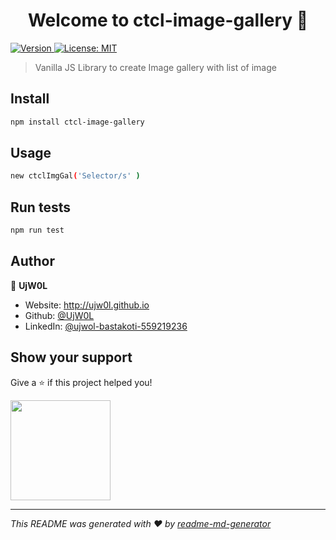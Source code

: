 <h1 align="center">Welcome to ctcl-image-gallery 👋</h1>
<p>
  <a href="https://www.npmjs.com/package/ctcl-image-gallery" target="_blank">
    <img alt="Version" src="https://img.shields.io/npm/v/ctcl-image-gallery.svg">
  </a>
  <a href="#" target="_blank">
    <img alt="License: MIT" src="https://img.shields.io/badge/License-MIT-yellow.svg" />
  </a>
</p>

> Vanilla JS Library to create Image gallery with list of image

## Install

```sh
npm install ctcl-image-gallery
```

## Usage

```sh
new ctclImgGal('Selector/s' )
```

## Run tests

```sh
npm run test
```

## Author

👤 **UjW0L**

* Website: http://ujw0l.github.io
* Github: [@UjW0L](https://github.com/UjW0L)
* LinkedIn: [@ujwol-bastakoti-559219236](https://linkedin.com/in/ujwol-bastakoti-559219236)

## Show your support

Give a ⭐️ if this project helped you!

<a href="https://www.patreon.com/UjW0L">
  <img src="https://c5.patreon.com/external/logo/become_a_patron_button@2x.png" width="160">
</a>

***
_This README was generated with ❤️ by [readme-md-generator](https://github.com/kefranabg/readme-md-generator)_